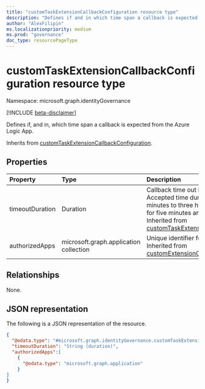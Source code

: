 ```yaml
---
title: "customTaskExtensionCallbackConfiguration resource type"
description: "Defines if and in which time span a callback is expected from the Azure Logic App."
author: "AlexFilipin"
ms.localizationpriority: medium
ms.prod: "governance"
doc_type: resourcePageType
---
```


# customTaskExtensionCallbackConfiguration resource type

Namespace: microsoft.graph.identityGovernance

[!INCLUDE [beta-disclaimer](../../includes/beta-disclaimer.md)]

Defines if, and in, which time span a callback is expected from the Azure Logic App.

Inherits from  [customTaskExtensionCallbackConfiguration](../resources/identitygovernance-customtaskextensioncallbackconfiguration.md).

## Properties

|Property|Type|Description|
|:---|:---|:---|
|timeoutDuration|Duration| Callback time out in ISO 8601 time duration. Accepted time durations are between five minutes to three hours. For example, PT5M for five minutes and PT3H for three hours. Inherited from [customTaskExtensionCallbackConfiguration](../resources/identitygovernance-customtaskextensioncallbackconfiguration.md).|
|authorizedApps|microsoft.graph.application collection| Unique identifier for the application object. Inherited from [customExtensionCallbackConfiguration](../resources/customextensioncallbackconfiguration.md). |


## Relationships

None.

## JSON representation

The following is a JSON representation of the resource.
<!-- {
  "blockType": "resource",
  "@odata.type": "microsoft.graph.identityGovernance.customTaskExtensionCallbackConfiguration"
}
-->
``` json
{
  "@odata.type": "#microsoft.graph.identityGovernance.customTaskExtensionCallbackConfiguration",
  "timeoutDuration": "String (duration)",
  "authorizedApps":[
    {
      "@odata.type": "microsoft.graph.application"
    }
] 
}
```
